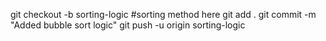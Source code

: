 git checkout -b sorting-logic
#sorting method here 
git add .
git commit -m "Added bubble sort logic"
git push -u origin sorting-logic

